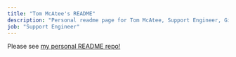 ```yaml
---
title: "Tom McAtee's README"
description: "Personal readme page for Tom McAtee, Support Engineer, GitLab"
job: "Support Engineer"
---
```


Please see [my personal README repo!](https://gitlab.com/rrelax/personal-readme)
